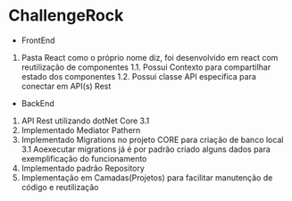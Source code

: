 # ChallengeRock

* FrontEnd
1. Pasta React como o próprio nome diz, foi desenvolvido em react com reutilização de componentes
1.1. Possui Contexto para compartilhar estado dos componentes
1.2. Possui classe API especifica para conectar em API(s) Rest
 
* BackEnd
1. API Rest utilizando dotNet Core 3.1
2. Implementado Mediator Pathern
3. Implementado Migrations no projeto CORE para criação de banco local
3.1 Aoexecutar migrations já é por padrão criado alguns dados para exemplificação do funcionamento
4. Implementado padrão Repository 
5. Implementação em Camadas(Projetos) para facilitar manutenção de código e reutilização
